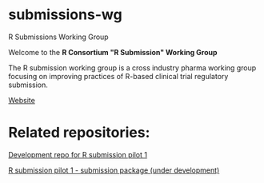 # submissions-wg
R Submissions Working Group

  Welcome to the **R Consortium "R Submission" Working Group** 
  
  The R submission working group is a cross industry pharma working group
  focusing on improving practices of R-based 
  clinical trial regulatory submission.
  
  [Website](https://rconsortium.github.io/submissions-wg/)
  
# Related repositories:


[Development repo for R submission pilot 1](https://github.com/RConsortium/submissions-pilot1)

[R submission pilot 1 - submission package (under development)](https://github.com/RConsortium/submissions-pilot1-to-fda)

